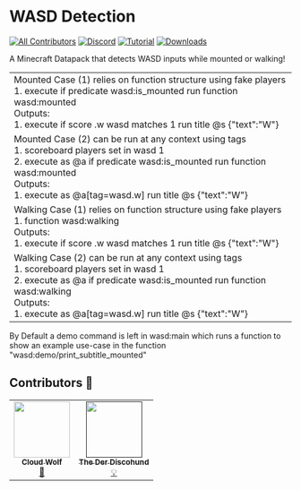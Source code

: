# WASD Detection
<!-- ALL-CONTRIBUTORS-BADGE:START - Do not remove or modify this section -->
[![All Contributors](https://img.shields.io/badge/all_contributors-2-orange.svg?style=flat-square)](#contributors-)
[![Discord](https://img.shields.io/badge/Discord-⛓-blue.svg)](https://discord.gg/VzjQ7kFKqD)
[![Tutorial](https://img.shields.io/badge/Tutorial-▶-red.svg)](https://www.youtube.com/watch?v=77jQnRSYYss)
[![Downloads](https://img.shields.io/github/downloads/CloudWolfYT/WASD-Detection/total.svg)](https://github.com/CloudWolfYT/WASD-Detection/)
<!-- ALL-CONTRIBUTORS-BADGE:END -->
A Minecraft Datapack that detects WASD inputs while mounted or walking!

<table>
    <tr>
        <td>Mounted Case (1) relies on function structure using fake players<br>
		1. execute if predicate wasd:is_mounted run function wasd:mounted <br>Outputs:<br>1. execute if score .w wasd matches 1 run title @s {"text":"W"}</td>
    </tr>
        <td>Mounted Case (2) can be run at  any context using tags<br>1. scoreboard players set in wasd 1 <br>
		2. execute as @a if predicate wasd:is_mounted run function wasd:mounted <br>Outputs:<br>1. execute as @a[tag=wasd.w] run title @s {"text":"W"}</td>
    </tr>
    <tr>
        <td>Walking Case (1) relies on function structure using fake players<br>
		1. function wasd:walking <br>Outputs:<br>1. execute if score .w wasd matches 1 run title @s {"text":"W"}</td>
    </tr>
        <td>Walking Case (2) can be run at  any context using tags<br>1. scoreboard players set in wasd 1 <br>
		2. execute as @a if predicate wasd:is_mounted run function wasd:walking <br>Outputs:<br>1. execute as @a[tag=wasd.w] run title @s {"text":"W"}</td>
    </tr>
</table>

By Default a demo command is left in wasd:main which runs a function to show an example use-case in the function "wasd:demo/print_subtitle_mounted"

## Contributors 🧱

<!-- prettier-ignore-start -->
<!-- markdownlint-disable -->
<table>
  <tr>
    <td align="center"><a href="https://github.com/CLoudWolfYT"><img src="https://avatars.githubusercontent.com/u/64243799?v=4" width="100px;" alt=""/><br /><sub><b>Cloud Wolf</b></sub></a><br /><a href="#" title="Datapack Creator">🔨</a></td>
    <td align="center"><a href=""><img src="https://avatars.githubusercontent.com/u/0" width="100px;" alt=""/><br /><sub><b>The Der Discohund</b></sub></a><br /><a href="#" title="Theory Contributor">💡</a></td>
    
  </tr>
</table>

<!-- markdownlint-enable -->
<!-- prettier-ignore-end -->
